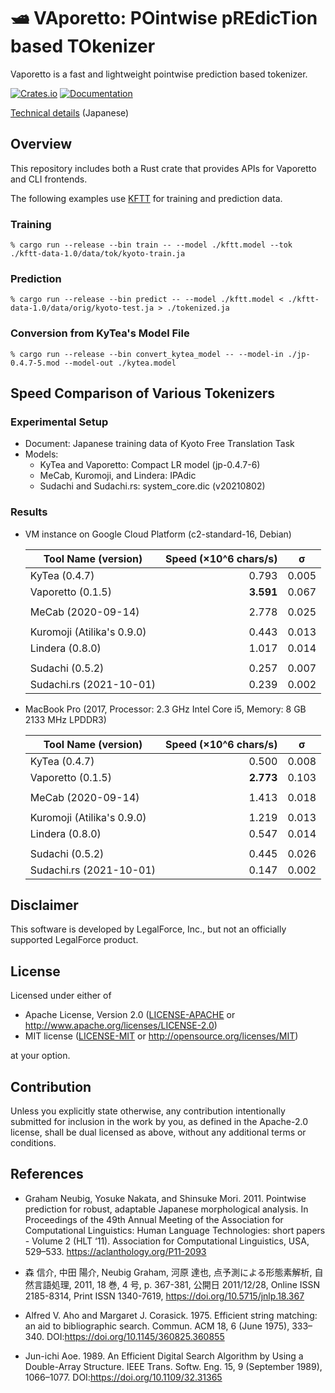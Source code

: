 # 🛥 VAporetto: POintwise pREdicTion based TOkenizer

Vaporetto is a fast and lightweight pointwise prediction based tokenizer.

[![Crates.io](https://img.shields.io/crates/v/vaporetto)](https://crates.io/crates/vaporetto)
[![Documentation](https://docs.rs/vaporetto/badge.svg)](https://docs.rs/vaporetto)

[Technical details](https://tech.legalforce.co.jp/entry/2021/09/28/180844) (Japanese)

## Overview

This repository includes both a Rust crate that provides APIs for Vaporetto and CLI frontends.

The following examples use [KFTT](http://www.phontron.com/kftt/) for training and prediction data.

### Training

```
% cargo run --release --bin train -- --model ./kftt.model --tok ./kftt-data-1.0/data/tok/kyoto-train.ja
```

### Prediction

```
% cargo run --release --bin predict -- --model ./kftt.model < ./kftt-data-1.0/data/orig/kyoto-test.ja > ./tokenized.ja
```

### Conversion from KyTea's Model File

```
% cargo run --release --bin convert_kytea_model -- --model-in ./jp-0.4.7-5.mod --model-out ./kytea.model
```

## Speed Comparison of Various Tokenizers

### Experimental Setup

* Document: Japanese training data of Kyoto Free Translation Task
* Models:
  * KyTea and Vaporetto: Compact LR model (jp-0.4.7-6)
  * MeCab, Kuromoji, and Lindera: IPAdic
  * Sudachi and Sudachi.rs: system_core.dic (v20210802)

### Results

* VM instance on Google Cloud Platform (c2-standard-16, Debian)

  | Tool Name (version)        | Speed (×10^6 chars/s) | σ     |
  | -------------------------- | ---------------------:|-------|
  | KyTea (0.4.7)              |                 0.793 | 0.005 |
  | Vaporetto (0.1.5)          |             **3.591** | 0.067 |
  |                            |                       |       |
  | MeCab (2020-09-14)         |                 2.778 | 0.025 |
  |                            |                       |       |
  | Kuromoji (Atilika's 0.9.0) |                 0.443 | 0.013 |
  | Lindera (0.8.0)            |                 1.017 | 0.014 |
  |                            |                       |       |
  | Sudachi (0.5.2)            |                 0.257 | 0.007 |
  | Sudachi.rs (2021-10-01)    |                 0.239 | 0.002 |

* MacBook Pro (2017, Processor: 2.3 GHz Intel Core i5, Memory: 8 GB 2133 MHz LPDDR3)

  | Tool Name (version)        | Speed (×10^6 chars/s) | σ     |
  | -------------------------- | ---------------------:|-------|
  | KyTea (0.4.7)              |                 0.500 | 0.008 |
  | Vaporetto (0.1.5)          |             **2.773** | 0.103 |
  |                            |                       |       |
  | MeCab (2020-09-14)         |                 1.413 | 0.018 |
  |                            |                       |       |
  | Kuromoji (Atilika's 0.9.0) |                 1.219 | 0.013 |
  | Lindera (0.8.0)            |                 0.547 | 0.014 |
  |                            |                       |       |
  | Sudachi (0.5.2)            |                 0.445 | 0.026 |
  | Sudachi.rs (2021-10-01)    |                 0.147 | 0.002 |

## Disclaimer

This software is developed by LegalForce, Inc.,
but not an officially supported LegalForce product.

## License

Licensed under either of

 * Apache License, Version 2.0
   ([LICENSE-APACHE](LICENSE-APACHE) or http://www.apache.org/licenses/LICENSE-2.0)
 * MIT license
   ([LICENSE-MIT](LICENSE-MIT) or http://opensource.org/licenses/MIT)

at your option.

## Contribution

Unless you explicitly state otherwise, any contribution intentionally submitted
for inclusion in the work by you, as defined in the Apache-2.0 license, shall be
dual licensed as above, without any additional terms or conditions.

## References

* Graham Neubig, Yosuke Nakata, and Shinsuke Mori. 2011. Pointwise prediction for
  robust, adaptable Japanese morphological analysis. In Proceedings of the 49th
  Annual Meeting of the Association for Computational Linguistics: Human Language
  Technologies: short papers - Volume 2 (HLT ‘11). Association for Computational
  Linguistics, USA, 529–533. https://aclanthology.org/P11-2093

* 森 信介, 中田 陽介, Neubig Graham, 河原 達也, 点予測による形態素解析, 自然言語処理, 2011, 18 巻,
  4 号, p. 367-381, 公開日 2011/12/28, Online ISSN 2185-8314, Print ISSN 1340-7619,
  https://doi.org/10.5715/jnlp.18.367

* Alfred V. Aho and Margaret J. Corasick. 1975. Efficient string matching: an aid to
  bibliographic search. Commun. ACM 18, 6 (June 1975), 333–340.
  DOI:https://doi.org/10.1145/360825.360855

* Jun-ichi Aoe. 1989. An Efficient Digital Search Algorithm by Using a Double-Array
  Structure. IEEE Trans. Softw. Eng. 15, 9 (September 1989), 1066–1077.
  DOI:https://doi.org/10.1109/32.31365
